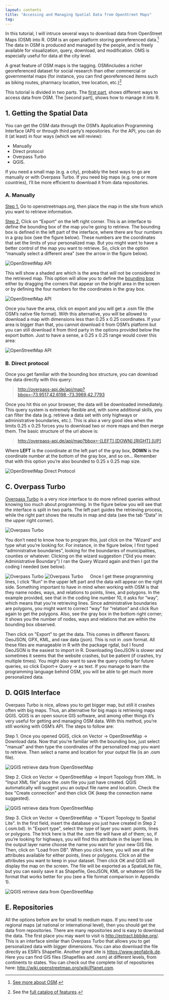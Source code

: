 ```yaml
---
layout: contents
title: "Accessing and Managing Spatial Data from OpenStreet Maps"
tag:
---
```


In this tutorial, I will intruce several ways to download data from OpenStreet Maps (OSM) into R. OSM is an open platform storing georeferenced data.[^1] The data in OSM is produced and managed by the people, and is freely available for visualization, query, download, and modification. OMS is especially useful for data at the city level.

A great feature of OSM maps is the tagging. OSMincludes a richer georeferenced dataset for social research than other commercial or governmental maps (for instance, you can find georeferenced items such as biking routes, pharmacy location, tree location, etc.)[^2]

This tutorial is divided in two parts. The [first part](), shows different ways to access data from OSM. The [second part], shows how to manage it into R.

## 1. Getting the Spatial Data

You can get the OSM data through the OSM’s Application Programming Interface (API) or through third party’s repositories. For the API, you can do it (at least) in four ways (which we will review):

- Manually
- Direct protocol
- Overpass Turbo
- QGIS.

If you need a small map (e.g. a city), probably the best ways to go are manually or with Overpass Turbo. If you need big maps (e.g. one or more countries), I’ll be more efficient to download it from data repositories.

### A. Manually

<u>Step 1.</u> Go to openstreetmaps.org, then place the map in the site from which you want to retrieve information.

<u>Step 2.</u> Click on “Export” on the left right corner. This is an interface to define the bounding box of the map you’re going to retrieve. The bounding box  is defined in the left part of the interface, where there are four numbers in a gray box (see the figure below). These numbers are the coordinates that set the limits of your personalized map. But you might want to have a better control of the map you want to retrieve. So, click on the option “manually select a different area” (see the arrow in the figure below).

![OpenStreetMap API](../files/tutorials/tutorial-osm/step2.png)

This will show a shaded are which is the area that will not be considered in the retrieved map. This option will allow you to define the [bounding box](https://wiki.openstreetmap.org/wiki/Bounding_Box) either by dragging the corners that appear on the bright area in the screen or by defining the four numbers for the coordinates in the gray box.

![OpenStreetMap API](../files/tutorials/tutorial-osm/step2b.png)

Once you have the area, click on export and you will get a .osm file (the OSM’s native file format). With this alternative, you will be allowed to download a map with dimensions less than 0.25 x 0.25 coordinates. If your area is bigger than that, you cannot download it from OSM’s platform but you can still download it from third party in the options provided below the export button. Just to have a sense, a 0.25 x 0.25 range would cover this area:

![OpenStreetMap API](../files/tutorials/tutorial-osm/step2c.png)

### B. Direct protocol
Once you get familiar with the bounding box structure, you can download the data directly with this query:

> http://overpass-api.de/api/map?bbox=-73.9517,42.6198,-73.3969,42.7793

Once you hit this on your browser, the data will be downloaded immediately. This query system is extremely flexible and, with some additional skills, you can filter the data (e.g. retrieve a data set with only highways or administrative boundaries, etc.). This is also a very good idea when the limits 0.25 x 0.25 forces you to download two or more maps and then merge them.
The basic structure of the url above is:

> http://overpass-api.de/api/map?bbox=-[LEFT],[DOWN],[RIGHT],[UP]

Where **LEFT** is the coordinate at the left part of the gray box, **DOWN** is the coordinate number at the bottom of the gray box, and so on… Remember that with this option you’re also bounded to 0.25 x 0.25 map size.

![OpenStreetMap Direct Protocol](../files/tutorials/tutorial-osm/step1.png)

## C. Overpass Turbo
[Overpass Turbo](https://overpass-turbo.eu/) is a very nice interface to do more refined queries without knowing too much about programming. In the figure below you will see that the interface is split in two parts. The left part guides the retrieving process, while the right part shows the results in map and data (see the tab “Data” in the upper right corner).

![Overpass Turbo](../files/tutorials/tutorial-osm/overpass.png)

You don’t need to know how to program this, just click on the “Wizard” and type what you’re looking for. For instance, in the figure below, I first typed “administrative boundaries”, looking for the boundaries of municipalities, counties or whatever. Clicking on the wizard suggestion (“Did you mean: Administrative Boundary”) I ran the Query Wizard again and then I got the coding I needed (see below).

![Overpass Turbo](../files/tutorials/tutorial-osm/overpassb.png)
![Overpass Turbo](../files/tutorials/tutorial-osm/overpassc.png)
 
Once I get these programming lines, I click “Run” in the upper left part and the data will appear on the right side. Something important to have in mind when working with OSM is that they name nodes, ways, and relations to points, lines, and polygons. In the example provided, see that in the coding line number 10, it asks for “way”, which means that you’re retrieving lines. Since administrative boundaries are polygons, you might want to correct “way” for “relation” and click Run again to get the polygons. Also, see the gray box in the bottom right corner; it shows you the number of nodes, ways and relations that are within the bounding box observed.

Then click on "Export" to get the data. This comes in different flavors: GeoJSON, GPX, KML, and raw data (json). This is not in .osm format. All these files are manageable in R with the package rgdal,  but I found GeoJSON is the easiest to import in R. Downloading GeoJSON is slower and sometimes it seems that the website crashes, but be patient (if crashes, try multiple times). You might also want to save the query coding for future queries, so click Export-> Query -> as text. If you manage to learn the programming language behind OSM, you will be able to get much more personalized data.

## D. QGIS Interface
Overpass Turbo is nice, allows you to get bigger map, but still it crashes often with big maps. Thus, an alternative for big maps is retrieving maps QGIS. QGIS is an open source GIS software, and among other things it’s very useful for getting and managing OSM data. With this method, you’re still working with OSM’s API. The steps to follow are:

Step 1. Once you opened QGIS, click on Vector -> OpenStreetMap -> Download data. Now that you're familiar with the bounding box, just select "manual" and then type the coordinates of the personalized map you want to retrieve. Then select a name and location for your output file (is an .osm file).

![QGIS retrieve data from OpenStreetMap](../files/tutorials/tutorial-osm/qgis-interface.png)

Step 2. Click on Vector -> OpenStreetMap -> Import Topology from XML. In "Input XML file" place the .osm file you just have created. QGIS automatically will suggest you an output file name and location. Check the box "Create connection" and then click OK (keep the connection name suggested).

![QGIS retrieve data from OpenStreetMap](../files/tutorials/tutorial-osm/qgis-interfaceb.png)

Step 3. Click on Vector -> OpenStreetMap -> "Export Topology to Spatial Lite". In the first field, insert the database you just have created in Step 2 (.osm.bd). In "Export type", select the type of layer you want: points, lines or polygons. The trick here is that the .osm file will have all of them; so, if you’re looking for highways, you will find this attribute in the layer lines. In the output layer name choose the name you want for your new GIS file. Then, click on "Load from DB". When you click here, you will see all the attributes available for either points, lines or polygons. Click on all the attributes you want to keep in your dataset. Then click OK and QGIS will display the map on the screen. The file will be exported as a SpatialLite file, but you can easily save it as Shapefile, GeoJSON, KML or whatever GIS file format that works better for you (see a file format comparison in Appendix 1).

![QGIS retrieve data from OpenStreetMap](../files/tutorials/tutorial-osm/qgis-interfacec.png)

## E. Repositories
All the options before are for small to medium maps. If you need to use regional maps (at national or international level), then you should get the data from repositories. There are many repositories and is easy to download the data.
The first place you may want to visit is http://extract.bbbike.org/. This is an interface similar than Overpass Turbo that allows you to get personalized data with bigger dimensions. You can also download the file directly as ESRI’s Shapefile. Another great site is https://www.geofabrik.de. Here you can find GIS files (Shapefiles and .osm) at different levels, from continents to states. You can check out the complete list of repositories here: http://wiki.openstreetmap.org/wiki/Planet.osm.

[^1]: [See more about OSM](https://www.e-education.psu.edu/geog585/node/738).
[^2]: See the [full catalog of features](http://wiki.openstreetmap.org/wiki/Map_Features).
